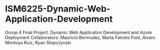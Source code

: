 # ISM6225-Dynamic-Web-Application-Development
Group 4 Final Project: Dynamic Web Application Development and Azure Deployment
Collaborators: Mauricio Bermudez, Marta Falceto Font, Alvaro Montoya Ruiz, Ryan Stopczynski